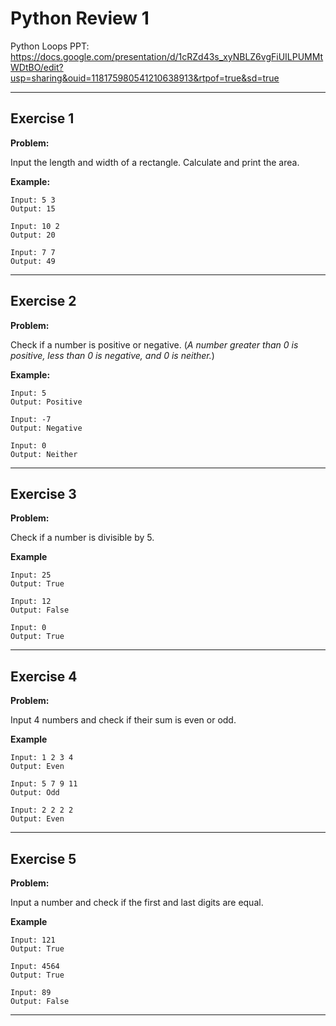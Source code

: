 # Python Review 1

Python Loops PPT:
https://docs.google.com/presentation/d/1cRZd43s_xyNBLZ6vgFiUILPUMMtWDtBO/edit?usp=sharing&ouid=118175980541210638913&rtpof=true&sd=true

---

## Exercise 1

**Problem:**

Input the length and width of a rectangle. Calculate and print the area.

**Example:**

    Input: 5 3
    Output: 15
    
    Input: 10 2
    Output: 20
    
    Input: 7 7
    Output: 49

---

## Exercise 2

**Problem:**

Check if a number is positive or negative. (_A number greater than 0 is positive, less than 0 is negative, and 0 is neither._)

**Example:**

    Input: 5
    Output: Positive
    
    Input: -7
    Output: Negative
    
    Input: 0
    Output: Neither


---

## Exercise 3

**Problem:**

Check if a number is divisible by 5.

**Example**

    Input: 25
    Output: True
    
    Input: 12
    Output: False
    
    Input: 0
    Output: True
---

## Exercise 4

**Problem:**

Input 4 numbers and check if their sum is even or odd.

**Example**

    Input: 1 2 3 4
    Output: Even
    
    Input: 5 7 9 11
    Output: Odd
    
    Input: 2 2 2 2
    Output: Even
---

## Exercise 5

**Problem:**

Input a number and check if the first and last digits are equal.

**Example**

    Input: 121
    Output: True
    
    Input: 4564
    Output: True
    
    Input: 89
    Output: False
---

